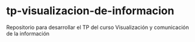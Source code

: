# tp-visualizacion-de-informacion
Repositorio para desarrollar el TP del curso Visualización y comunicación de la información
